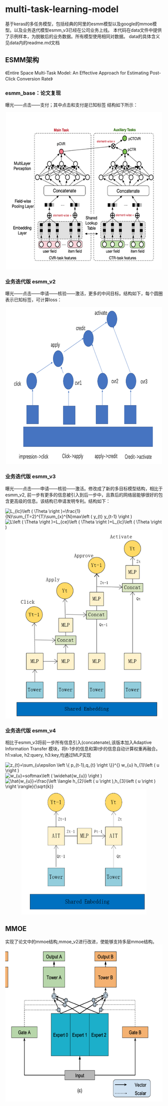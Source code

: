 # multi-task-learning-model
基于keras的多任务模型，包括经典的阿里的esmm模型以及google的mmoe模型。以及业务迭代模型esmm_v3已经在公司业务上线。
本代码在data文件中提供了示例样本，为脱敏后的业务数据。所有模型使用相同对数据。
data的具体含义见data内的readme.md文档
## ESMM架构
《Entire Space Multi-Task Model: An Effective Approach for Estimating Post-Click Conversion Rate》
### esmm_base：论文复现
曝光——点击——支付；其中点击和支付是已知标签
结构如下所示：
<div align=center><img src="https://github.com/zhangyingerjelly/multi-task-learning-model/blob/master/img/esmm.png" width="500" height="500" /></div>

### 业务迭代版 esmm_v2  
曝光——点击——申请——核验——激活，更多的中间目标。结构如下，每个圆圈表示已知标签，可计算loss：
<div align=center><img src="https://github.com/zhangyingerjelly/multi-task-learning-model/blob/master/img/esmm_v2.png" width="500" height="500" /></div> 

### 业务迭代版 esmm_v3
曝光——点击——申请——核验——激活。修改成了新的多目标模型结构，相比于esmm_v2, 前一步有更多的信息被引入到后一步中，且靠后的网络层能够很好的包含更高级的信息。该结构已申请发明专利。结构如下：

<img src="https://latex.codecogs.com/svg.latex?L_{lc}\left&space;(&space;\Theta&space;\right&space;)=\frac{1}{N}\sum_{T=2}^{T}\sum_{x}^{N}max\left&space;(&space;y_{t}-&space;y_{t-1}&space;\right&space;)" title="L_{lc}\left ( \Theta \right )=\frac{1}{N}\sum_{T=2}^{T}\sum_{x}^{N}max\left ( y_{t} y_{t-1} \right )" />

<img src="https://latex.codecogs.com/svg.latex?L\left&space;(&space;\Theta&space;\right&space;)=L_{ce}\left&space;(&space;\Theta&space;\right&space;)&plus;L_{lc}\left&space;(&space;\Theta&space;\right&space;)" title="L\left ( \Theta \right )=L_{ce}\left ( \Theta \right )+L_{lc}\left ( \Theta \right )" />

<div align=center><img src="https://github.com/zhangyingerjelly/multi-task-learning-model/blob/master/img/esmm_v3.PNG" width="600" height="600" /></div>

### 业务迭代版 esmm_v4
相比于esmm_v3将前一步所有信息引入(concatenate),该版本加入Adaptive Information Transfer 模块，将t-1步的信息和第t步的信息自动计算权重再融合。   
h1:value, h2:query, h3:key,均通过MLP实现

<img src="https://latex.codecogs.com/svg.latex?z_{t}=\sum_{u\epsilon&space;\left&space;\{&space;p_{t-1},q_{t}&space;\right&space;\}}^{}&space;w_{u}&space;h_{1}\left&space;(&space;u&space;\right&space;)" title="z_{t}=\sum_{u\epsilon \left \{ p_{t-1},q_{t} \right \}}^{} w_{u} h_{1}\left ( u \right )" />

<img src="https://latex.codecogs.com/svg.latex?w_{u}=softmax\left&space;(&space;\widehat{w_{u}}&space;\right&space;)" title="w_{u}=softmax\left ( \widehat{w_{u}} \right )" /> 

<img src="https://latex.codecogs.com/svg.latex?\hat{w_{u}}=\frac{\left&space;\langle&space;h_{2}\left&space;(&space;u&space;\right&space;),h_{3}\left&space;(&space;u&space;\right&space;)&space;\right&space;\rangle}{\sqrt{k}}" title="\hat{w_{u}}=\frac{\left \langle h_{2}\left ( u \right ),h_{3}\left ( u \right ) \right \rangle}{\sqrt{k}}" /> 

<div align=center><img src="https://github.com/zhangyingerjelly/multi-task-learning-model/blob/master/img/esmm_v4.PNG" width="400" height="400"/></div>


## MMOE
<Modeling Task Relationships in Multi-task Learning with Multi-gate Mixture-of-Experts>
 实现了论文中的mmoe结构,mmoe_v2进行改进，使能够支持多层mmoe结构。
 <div align=center><img src="https://github.com/zhangyingerjelly/multi-task-learning-model/blob/master/img/mmoe.png" width="600" height="500" /></div>

 

